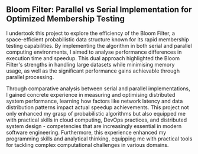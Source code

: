 ## Bloom Filter: Parallel vs Serial Implementation for Optimized Membership Testing

I undertook this project to explore the efficiency of the Bloom Filter, a space-efficient probabilistic data structure known for its rapid membership testing capabilities. By implementing the algorithm in both serial and parallel computing environments, I aimed to analyse performance differences in execution time and speedup. This dual approach highlighted the Bloom Filter's strengths in handling large datasets while minimising memory usage, as well as the significant performance gains achievable through parallel processing.

Through comparative analysis between serial and parallel implementations, I gained concrete experience in measuring and optimising distributed system performance, learning how factors like network latency and data distribution patterns impact actual speedup achievements. This project not only enhanced my grasp of probabilistic algorithms but also equipped me with practical skills in cloud computing, DevOps practices, and distributed system design - competencies that are increasingly essential in modern software engineering. Furthermore, this experience enhanced my programming skills and analytical thinking, equipping me with practical tools for tackling complex computational challenges in various domains.
